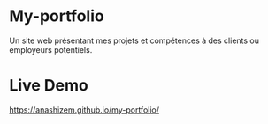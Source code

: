 # My-portfolio
Un site web présentant mes projets et compétences à des clients ou employeurs potentiels.
# Live Demo
https://anashizem.github.io/my-portfolio/

